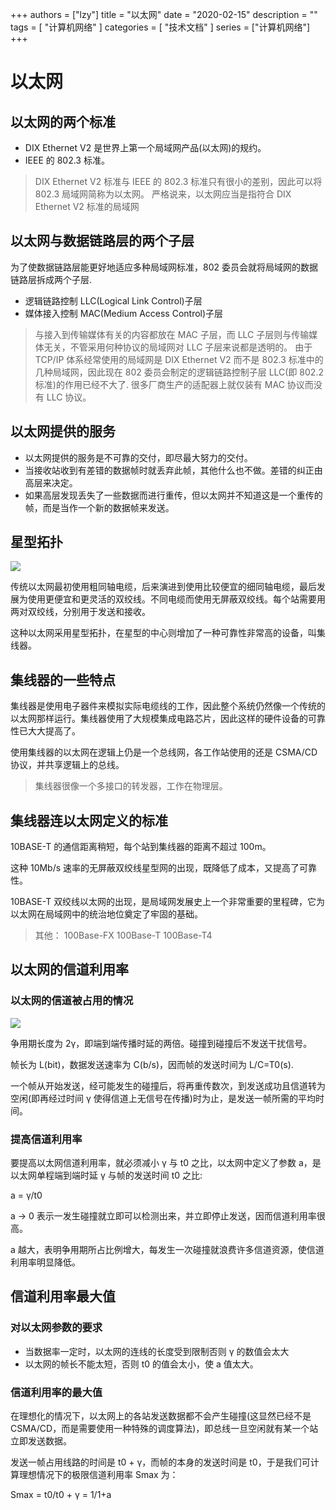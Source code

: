 +++
authors = ["lzy"]
title = "以太网"
date = "2020-02-15"
description = ""
tags = [
    "计算机网络"
]
categories = [
    "技术文档"
]
series = ["计算机网络"]
+++

# 以太网

## 以太网的两个标准

- DIX Ethernet V2 是世界上第一个局域网产品(以太网)的规约。
- IEEE 的 802.3 标准。

> DIX Ethernet V2 标准与 IEEE 的 802.3 标准只有很小的差别，因此可以将 802.3 局域网简称为以太网。
> 严格说来，以太网应当是指符合 DIX Ethernet V2 标准的局域网

## 以太网与数据链路层的两个子层

为了使数据链路层能更好地适应多种局域网标准，802 委员会就将局域网的数据链路层拆成两个子层.

- 逻辑链路控制 LLC(Logical Link Control)子层
- 媒体接入控制 MAC(Medium Access Control)子层

> 与接入到传输媒体有关的内容都放在 MAC 子层，而 LLC 子层则与传输媒体无关，不管采用何种协议的局域网对 LLC 子层来说都是透明的。
> 由于 TCP/IP 体系经常使用的局域网是 DIX Ethernet V2 而不是 802.3 标准中的几种局域网，因此现在 802 委员会制定的逻辑链路控制子层 LLC(即 802.2 标准)的作用已经不大了.
> 很多厂商生产的适配器上就仅装有 MAC 协议而没有 LLC 协议。

## 以太网提供的服务

- 以太网提供的服务是不可靠的交付，即尽最大努力的交付。
- 当接收站收到有差错的数据帧时就丢弃此帧，其他什么也不做。差错的纠正由高层来决定。
- 如果高层发现丢失了一些数据而进行重传，但以太网并不知道这是一个重传的帧，而是当作一个新的数据帧来发送。

## 星型拓扑

![](../static/LYcNbNq65oTxoLx2dIvcTFW1naf.png)

传统以太网最初使用粗同轴电缆，后来演进到使用比较便宜的细同轴电缆，最后发展为使用更便宜和更灵活的双绞线。不同电缆而使用无屏蔽双绞线。每个站需要用两对双绞线，分别用于发送和接收。

这种以太网采用星型拓扑，在星型的中心则增加了一种可靠性非常高的设备，叫集线器。

## 集线器的一些特点

集线器是使用电子器件来模拟实际电缆线的工作，因此整个系统仍然像一个传统的以太网那样运行。集线器使用了大规模集成电路芯片，因此这样的硬件设备的可靠性已大大提高了。

使用集线器的以太网在逻辑上仍是一个总线网，各工作站使用的还是 CSMA/CD 协议，并共享逻辑上的总线。

> 集线器很像一个多接口的转发器，工作在物理层。

## 集线器连以太网定义的标准

10BASE-T 的通信距离稍短，每个站到集线器的距离不超过 100m。

这种 10Mb/s 速率的无屏蔽双绞线星型网的出现，既降低了成本，又提高了可靠性。

10BASE-T 双绞线以太网的出现，是局域网发展史上一个非常重要的里程碑，它为以太网在局域网中的统治地位奠定了牢固的基础。

> 其他： 100Base-FX 100Base-T 100Base-T4

## 以太网的信道利用率

### 以太网的信道被占用的情况

![](../static/RMgbbsWgloCsl2x45yMcgbQgnQy.png)

争用期长度为 2γ，即端到端传播时延的两倍。碰撞到碰撞后不发送干扰信号。

帧长为 L(bit)，数据发送速率为 C(b/s)，因而帧的发送时间为 L/C=T0(s).

一个帧从开始发送，经可能发生的碰撞后，将再重传数次，到发送成功且信道转为空闲(即再经过时间 γ 使得信道上无信号在传播)时为止，是发送一帧所需的平均时间。

### 提高信道利用率

要提高以太网信道利用率，就必须减小 γ 与 t0 之比，以太网中定义了参数 a，是以太网单程端到端时延 γ 与帧的发送时间 t0 之比:

a = γ/t0

a -> 0 表示一发生碰撞就立即可以检测出来，并立即停止发送，因而信道利用率很高。

a 越大，表明争用期所占比例增大，每发生一次碰撞就浪费许多信道资源，使信道利用率明显降低。

## 信道利用率最大值

### 对以太网参数的要求

- 当数据率一定时，以太网的连线的长度受到限制否则 γ 的数值会太大
- 以太网的帧长不能太短，否则 t0 的值会太小，使 a 值太大。

### 信道利用率的最大值

在理想化的情况下，以太网上的各站发送数据都不会产生碰撞(这显然已经不是 CSMA/CD，而是需要使用一种特殊的调度算法)，即总线一旦空闲就有某一个站立即发送数据。

发送一帧占用线路的时间是 t0 + γ，而帧的本身的发送时间是 t0，于是我们可计算理想情况下的极限信道利用率 Smax 为：

Smax = t0/t0 + γ = 1/1+a
